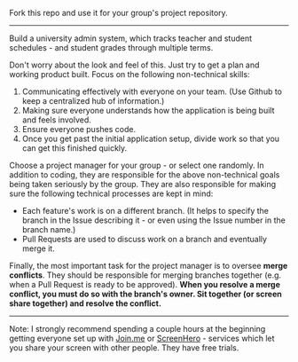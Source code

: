 Fork this repo and use it for your group's project repository.

---

Build a university admin system, which tracks teacher and student schedules - and student grades through multiple terms.

Don't worry about the look and feel of this. Just try to get a plan and working product built. Focus on the following non-technical skills:

1. Communicating effectively with everyone on your team. (Use Github to keep a centralized hub of information.)
2. Making sure everyone understands how the application is being built and feels involved.
3. Ensure everyone pushes code.
4. Once you get past the initial application setup, divide work so that you can get this finished quickly.

Choose a project manager for your group - or select one randomly. In addition to coding, they are responsible for the above non-technical goals being taken seriously by the group. They are also responsible for making sure the following technical processes are kept in mind:

- Each feature's work is on a different branch. (It helps to specify the branch in the Issue describing it - or even using the Issue number in the branch name.)
- Pull Requests are used to discuss work on a branch and eventually merge it.

Finally, the most important task for the project manager is to oversee **merge conflicts**. They should be responsible for merging branches together (e.g. when a Pull Request is ready to be approved). **When you resolve a merge conflict, you must do so with the branch's owner. Sit together (or screen share together) and resolve the conflict.**

---

Note: I strongly recommend spending a couple hours at the beginning getting everyone set up with [Join.me](https://join.me) or [ScreenHero](http://screenhero.com) - services which let you share your screen with other people. They have free trials.
